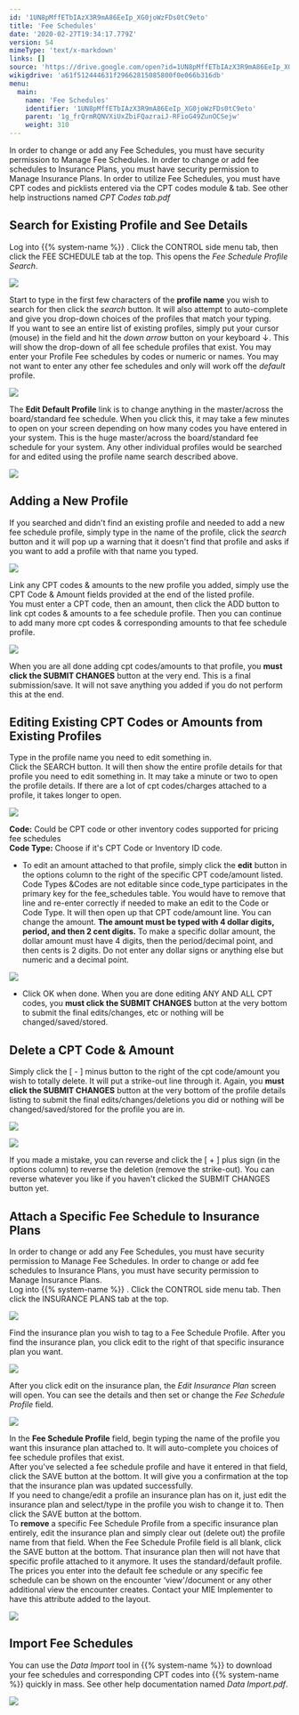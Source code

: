 ```yaml
---
id: '1UN8pMffETbIAzX3R9mA86EeIp_XG0joWzFDs0tC9eto'
title: 'Fee Schedules'
date: '2020-02-27T19:34:17.779Z'
version: 54
mimeType: 'text/x-markdown'
links: []
source: 'https://drive.google.com/open?id=1UN8pMffETbIAzX3R9mA86EeIp_XG0joWzFDs0tC9eto'
wikigdrive: 'a61f512444631f29662815085800f0e066b316db'
menu:
  main:
    name: 'Fee Schedules'
    identifier: '1UN8pMffETbIAzX3R9mA86EeIp_XG0joWzFDs0tC9eto'
    parent: '1g_frQrmRQNVXiUxZbiFQazraiJ-RFioG49ZunOCSejw'
    weight: 310
---
```

In order to change or add any Fee Schedules, you must have security permission to Manage Fee Schedules. In order to change or add fee schedules to Insurance Plans, you must have security permission to Manage Insurance Plans. In order to utilize Fee Schedules, you must have CPT codes and picklists entered via the CPT codes module & tab. See other help instructions named *CPT Codes tab.pdf*
  
## Search for Existing Profile and See Details  
  
Log into {{% system-name %}} . Click the CONTROL side menu tab, then click the FEE SCHEDULE tab at the top. This opens the *Fee Schedule Profile Search*.
  
![](../fee-schedules.assets/1000020100000382000000FDD656838B113472BB.png)  

Start to type in the first few characters of the **profile name** you wish to search for then click the *search* button. It will also attempt to auto-complete and give you drop-down choices of the profiles that match your typing.  
If you want to see an entire list of existing profiles, simply put your cursor (mouse) in the field and hit the *down arrow* button on your keyboard ↓. This will show the drop-down of all fee schedule profiles that exist. You may enter your Profile Fee schedules by codes or numeric or names. You may not want to enter any other fee schedules and only will work off the *default* profile.
  
![](../fee-schedules.assets/1000020100000269000000A3157904095F0C8D3A.png)  

The **Edit Default Profile** link is to change anything in the master/across the board/standard fee schedule. When you click this, it may take a few minutes to open on your screen depending on how many codes you have entered in your system. This is the huge master/across the board/standard fee schedule for your system. Any other individual profiles would be searched for and edited using the profile name search described above.
  
![](../fee-schedules.assets/100002010000031C000000E40BA2FB20C1B3A156.png)  

  
## Adding a New Profile  
  
If you searched and didn't find an existing profile and needed to add a new fee schedule profile, simply type in the name of the profile, click the *search* button and it will pop up a warning that it doesn't find that profile and asks if you want to add a profile with that name you typed.
  
![](../fee-schedules.assets/1000020100000274000000EE4975E5550546D0F6.png)  

Link any CPT codes & amounts to the new profile you added, simply use the CPT Code & Amount fields provided at the end of the listed profile.  
You must enter a CPT code, then an amount, then click the ADD button to link cpt codes & amounts to a fee schedule profile. Then you can continue to add many more cpt codes & corresponding amounts to that fee schedule profile.
  
![](../fee-schedules.assets/10000201000001F10000007ED29A6A5B6B006543.png)  

When you are all done adding cpt codes/amounts to that profile, you **must click the SUBMIT CHANGES** button at the very end. This is a final submission/save. It will not save anything you added if you do not perform this at the end.
  
## Editing Existing CPT Codes or Amounts from Existing Profiles  
  
Type in the profile name you need to edit something in.  
Click the SEARCH button. It will then show the entire profile details for that profile you need to edit something in. It may take a minute or two to open the profile details. If there are a lot of cpt codes/charges attached to a profile, it takes longer to open.
  
![](../fee-schedules.assets/10000201000001EF000000C66BD76FA61E50772E.png)  

**Code:** Could be CPT code or other inventory codes supported for pricing fee schedules  
**Code Type:** Choose if it's CPT Code or Inventory ID code.
* To edit an amount attached to that profile, simply click the <strong>edit</strong> button in the options column to the right of the specific CPT code/amount listed. Code Types &Codes are not editable since code_type participates in the primary key for the fee_schedules table. You would have to remove that line and re-enter correctly if needed to make an edit to the Code or Code Type. It will then open up that CPT code/amount line. You can change the amount. <strong>The amount must be typed with 4 dollar digits, period, and then 2 cent digits.</strong> To make a specific dollar amount, the dollar amount must have 4 digits, then the period/decimal point, and then cents is 2 digits. Do not enter any dollar signs or anything else but numeric and a decimal point.
  
![](../fee-schedules.assets/10000201000002950000006503C90A365C695288.png)  

* Click OK when done. When you are done editing ANY AND ALL CPT codes, you <strong>must click the SUBMIT CHANGES</strong> button at the very bottom to submit the final edits/changes, etc or nothing will be changed/saved/stored.
  
## Delete a CPT Code & Amount  
  
Simply click the [ - ] minus button to the right of the cpt code/amount you wish to totally delete. It will put a strike-out line through it. Again, you **must click the SUBMIT CHANGES** button at the very bottom of the profile details listing to submit the final edits/changes/deletions you did or nothing will be changed/saved/stored for the profile you are in.
  
![](../fee-schedules.assets/1000020100000288000000A1B5B3549DCDAADFED.png)  
  
 ![](../fee-schedules.assets/1000020100000267000000A64AF86389A37188F5.png)  
  
If you made a mistake, you can reverse and click the [ + ] plus sign (in the options column) to reverse the deletion (remove the strike-out). You can reverse whatever you like if you haven't clicked the SUBMIT CHANGES button yet.
  
## Attach a Specific Fee Schedule to Insurance Plans  
  
In order to change or add any Fee Schedules, you must have security permission to Manage Fee Schedules. In order to change or add fee schedules to Insurance Plans, you must have security permission to Manage Insurance Plans.  
Log into {{% system-name %}} . Click the CONTROL side menu tab. Then click the INSURANCE PLANS tab at the top.
  
![](../fee-schedules.assets/10000201000005470000017ED9A99A74FC0AD164.png)  

Find the insurance plan you wish to tag to a Fee Schedule Profile. After you find the insurance plan, you click edit to the right of that specific insurance plan you want.
  
![](../fee-schedules.assets/10000201000004A8000000D41F8645137429D46E.png)  

After you click edit on the insurance plan, the *Edit Insurance Plan* screen will open. You can see the details and then set or change the *Fee Schedule Profile* field.
  
![](../fee-schedules.assets/10000201000002DB00000147E62AD60835B3D62E.png)  

In the **Fee Schedule Profile** field, begin typing the name of the profile you want this insurance plan attached to. It will auto-complete you choices of fee schedule profiles that exist.  
After you've selected a fee schedule profile and have it entered in that field, click the SAVE button at the bottom. It will give you a confirmation at the top that the insurance plan was updated successfully.  
If you need to change/edit a profile an insurance plan has on it, just edit the insurance plan and select/type in the profile you wish to change it to. Then click the SAVE button at the bottom.  
To **remove** a specific Fee Schedule Profile from a specific insurance plan entirely, edit the insurance plan and simply clear out (delete out) the profile name from that field. When the Fee Schedule Profile field is all blank, click the SAVE button at the bottom. That insurance plan then will not have that specific profile attached to it anymore. It uses the standard/default profile.  
The prices you enter into the default fee schedule or any specific fee schedule can be shown on the encounter ‘view'/document or any other additional view the encounter creates. Contact your MIE Implementer to have this attribute added to the layout.
  
![](../fee-schedules.assets/1000020100000352000000FE4D2BE68F9B1E6C6D.png)  

  
## Import Fee Schedules  
  
You can use the *Data Import* tool in {{% system-name %}} to download your fee schedules and corresponding CPT codes into {{% system-name %}} quickly in mass. See other help documentation named *Data Import.pdf*.
  
![](../fee-schedules.assets/10000201000004DF000001E4CF8E31772D36D892.png)  

